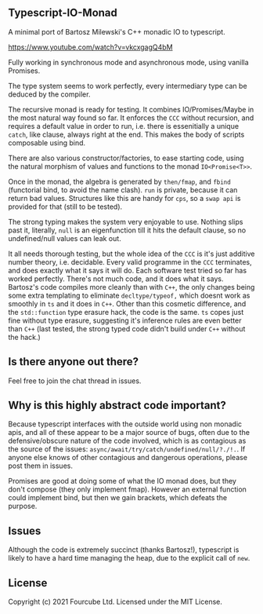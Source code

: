## Typescript-IO-Monad

A minimal port of Bartosz Milewski's C++ monadic IO to typescript.

https://www.youtube.com/watch?v=vkcxgagQ4bM

Fully working in synchronous mode and asynchronous mode, using vanilla Promises.

The type system seems to work perfectly, every intermediary type can be deduced by the compiler.

The recursive monad is ready for testing. It combines IO/Promises/Maybe in the most natural way found so far. It enforces the `CCC` without recursion, and requires a default value in order to run, i.e. there is essenitially a unique `catch`, like clause, always right at the end. This makes the body of scripts composable using bind. 

There are also various constructor/factories, to ease starting code, using the natural morphism of values and functions to the monad `IO<Promise<T>>`.

Once in the monad, the algebra is generated by `then/fmap`, and `fbind` (functorial bind, to avoid the name clash). `run` is private, because it can return bad values. Structures like this are handy for `cps`, so a `swap api` is provided for that (still to be tested).

The strong typing makes the system very enjoyable to use. Nothing slips past it, literally, `null` is an eigenfunction till it hits the default clause, so no undefined/null values can leak out.

It all needs thorough testing, but the whole idea of the `CCC` is it's just additive number theory, i.e. decidable. Every valid programme in the `CCC` terminates, and does exactly what it says it will do. Each software test tried so far has worked perfectly. There's not much code, and it does what it says. Bartosz's code compiles more cleanly than with `C++`, the only changes being
some extra templating to eliminate `decltype/typeof,` which doesnt work as smoothly in `ts` and it does in `C++`. Other than this cosmetic difference, and the `std::function` type erasure hack, the code is the same. `ts` copes just fine without type erasure, suggesting it's inference rules are even better than `C++` (last tested, the strong typed code didn't build under `C++` without the hack.)

## Is there anyone out there?

Feel free to join the chat thread in issues.

## Why is this highly abstract code important?

Because typescript interfaces with the outside world using non monadic apis, and all of these appear
to be a major source of bugs, often due to the defensive/obscure nature of the code involved, which is as contagious as the source of the issues: `async/await/try/catch/undefined/null/?./!.`. If anyone else knows of other contagious and dangerous operations, please post them in issues.

Promises are good at doing some of what the IO monad does, but they don't compose (they only implement fmap). However an external function could implement bind, but then we gain brackets, which defeats the purpose.

## Issues

Although the code is extremely succinct (thanks Bartosz!), typescript is likely to have a hard time managing the heap, due to the explicit call of `new`.

## License

Copyright (c) 2021 Fourcube Ltd. Licensed under the MIT License.
